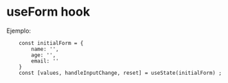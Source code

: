 # useForm hook

Ejemplo:

```
    const initialForm = {
        name: '',
        age: '',
        email: ''
    }
    const [values, handleInputChange, reset] = useState(initialForm) ;
```